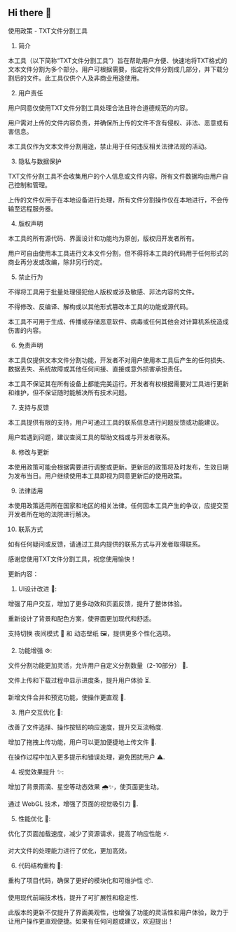 ## Hi there 👋

<!--
**lixuan5201314/lixuan5201314** is a ✨ _special_ ✨ repository because its `README.md` (this file) appears on your GitHub profile.

Here are some ideas to get you started:

- 🔭 I’m currently working on ...
- 🌱 I’m currently learning ...
- 👯 I’m looking to collaborate on ...
- 🤔 I’m looking for help with ...
- 💬 Ask me about ...
- 📫 How to reach me: ...
- 😄 Pronouns: ...
- ⚡ Fun fact: ...
-->

使用政策 - TXT文件分割工具

1. 简介

本工具（以下简称“TXT文件分割工具”）旨在帮助用户方便、快速地将TXT格式的文本文件分割为多个部分。用户可根据需要，指定将文件分割成几部分，并下载分割后的文件。此工具仅供个人及非商业用途使用。

2. 用户责任

用户同意仅使用TXT文件分割工具处理合法且符合道德规范的内容。

用户需对上传的文件内容负责，并确保所上传的文件不含有侵权、非法、恶意或有害信息。

本工具仅作为文本文件分割用途，禁止用于任何违反相关法律法规的活动。


3. 隐私与数据保护

TXT文件分割工具不会收集用户的个人信息或文件内容。所有文件数据均由用户自己控制和管理。

上传的文件仅用于在本地设备进行处理，所有文件分割操作仅在本地进行，不会传输至远程服务器。


4. 版权声明

本工具的所有源代码、界面设计和功能均为原创，版权归开发者所有。

用户可自由使用本工具进行文本文件分割，但不得将本工具的代码用于任何形式的商业再分发或改编，除非另行约定。


5. 禁止行为

不得将工具用于批量处理侵犯他人版权或涉及敏感、非法内容的文件。

不得修改、反编译、解构或以其他形式篡改本工具的功能或源代码。

本工具不可用于生成、传播或存储恶意软件、病毒或任何其他会对计算机系统造成伤害的内容。


6. 免责声明

本工具仅提供文本文件分割功能，开发者不对用户使用本工具后产生的任何损失、数据丢失、系统故障或其他任何间接、直接或意外损害承担责任。

本工具不保证其在所有设备上都能完美运行。开发者有权根据需要对工具进行更新和维护，但不保证随时能解决所有技术问题。


7. 支持与反馈

本工具提供有限的支持，用户可通过工具的联系信息进行问题反馈或功能建议。

用户若遇到问题，建议查阅工具的帮助文档或与开发者联系。


8. 修改与更新

本使用政策可能会根据需要进行调整或更新。更新后的政策将及时发布，生效日期为发布当日。用户继续使用本工具即视为同意更新后的使用政策。


9. 法律适用

本使用政策适用所在国家和地区的相关法律。任何因本工具产生的争议，应提交至开发者所在地的法院进行解决。


10. 联系方式

如有任何疑问或反馈，请通过工具内提供的联系方式与开发者取得联系。


感谢您使用TXT文件分割工具，祝您使用愉快！


更新内容：

1. UI设计改进 🎨:

增强了用户交互，增加了更多动效和页面反馈，提升了整体体验。

重新设计了背景和配色方案，使界面更加现代和舒适。

支持切换 夜间模式 🌙 和 动态壁纸 🖼️，提供更多个性化选项。



2. 功能增强 ⚙️:

文件分割功能更加灵活，允许用户自定义分割数量（2-10部分） 📄.

文件上传和下载过程中显示进度条，提升用户体验 ⏳.

新增文件合并和预览功能，使操作更直观 🔄.



3. 用户交互优化 🤖:

改善了文件选择、操作按钮的响应速度，提升交互流畅度.

增加了拖拽上传功能，用户可以更加便捷地上传文件 🐾.

在操作过程中加入更多提示和错误处理，避免困扰用户 ⚠️.



4. 视觉效果提升 ✨:

增加了背景雨滴、星空等动态效果 🌧️✨，使页面更生动。

通过 WebGL 技术，增强了页面的视觉吸引力 🌌.



5. 性能优化 🚀:

优化了页面加载速度，减少了资源请求，提高了响应性能 ⚡.

对大文件的处理能力进行了优化，更加高效。



6. 代码结构重构 🔧:

重构了项目代码，确保了更好的模块化和可维护性 📦.

使用现代前端技术栈，提升了可扩展性和稳定性.




此版本的更新不仅提升了界面美观性，也增强了功能的灵活性和用户体验，致力于让用户操作更直观便捷。如果有任何问题或建议，欢迎提出！

